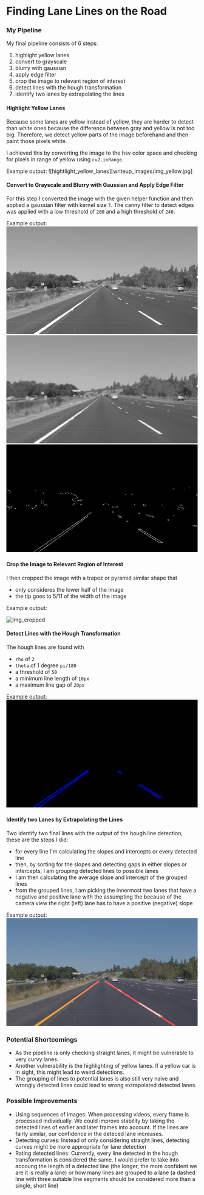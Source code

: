 # **Finding Lane Lines on the Road** 



### My Pipeline

My final pipeline consists of 6 steps:
1. highlight yellow lanes
2. convert to grayscale
3. blurry with gaussian
4. apply edge filter
5. crop the image to relevant region of interest
6. detect lines with the hough transformation
7. identify two lanes by extrapolating the lines
#### Highlight Yellow Lanes

Because some lanes are yellow instead of yellow, they are harder to detect than white ones because the difference between gray and yellow is not too big. Therefore, we detect yellow parts of the image beforehand and then paint those pixels white.

I achieved this by converting the image to the hsv color space and checking for pixels in range of yellow using `cv2.inRange`.

Example output:
![hightlight_yellow_lanes][writeup_images/img_yellow.jpg]

#### Convert to Grayscale and Blurry with Gaussian and Apply Edge Filter

For this step I converted the image with the given helper function and then applied a gaussian filter with kernel size `7`. 
The canny filter to detect edges was applied with a low threshold of `200` and a high threshold of `240`.

Example output:
![img_gray](writeup_images/img_gray.jpg)
![img_gaussian](writeup_images/img_gaussian.jpg)
![img_canny](writeup_images/img_canny.jpg)


#### Crop the Image to Relevant Region of Interest 

I then cropped the image with a trapez or pyramid similar shape that
- only consideres the lower half of the image
- the tip goes to 5/11 of the width of the image 

Example output:

![img_cropped](/Users/chau/Projects/CarND-Term1-Starter-Kit/CarND-LaneLines-P1/writeup_images/img_cropped.jpg)

#### Detect Lines with the Hough Transformation

The hough lines are found with
- `rho` of `2`
- `theta` of 1 degree `pi/180`
- a threshold of `50`
- a minimum line length of `10px`
- a maximum line gap of `20px`

Example output:
![img_lines](writeup_images/img_lines.jpg)


#### Identify two Lanes by Extrapolating the Lines

Two identify two final lines with the output of the hough line detection, these are the steps I did:

- for every line I'm calculating the slopes and intercepts or every detected line
- then, by sorting for the slopes and detecting gaps in either slopes or intercepts, I am grouping detected lines to possible lanes
- I am then calculating the average slope and intercept of the grouped lines
- from the grouped lines, I am picking the innermost two lanes that have a negative and positive lane with the assumpting the because of the camera view the right (left) lane has to have a positive (negative) slope

Example output:
![img_weighted](writeup_images/img_weighted.jpg)

### Potential Shortcomings

- As the pipeline is only checking straight lanes, it might be vulnerable to very curvy lanes.
- Another vulnerability is the highlighting of yellow lanes. If a yellow car is in sight, this might lead to weird detections.
- The grouping of lines to potential lanes is also still very naive and wrongly detected lines could lead to wrong extrapolated detected lanes.

### Possible Improvements

- Using sequences of images: When processing videos, every frame is processed individually. We could improve stability by taking the detected lines of earlier and later frames into account. If the lines are fairly similar, our confidence in the deteced lane increases.
- Detecting curves: Instead of only considering straight lines, detecting curves might be more appropriate for lane detection
- Rating detected lines: Currently, every line detected in the hough transformation is considered the same. I would prefer to take into accoung the length of a detected line (the longer, the more confident we are it is really a lane) or how many lines are grouped to a lane (a dashed line with three suitable line segments should be considered more than a single, short line)